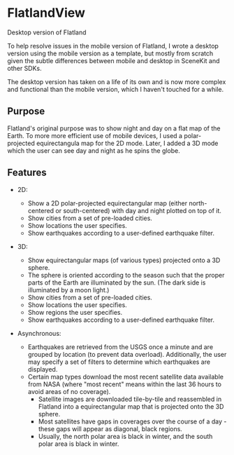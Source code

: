 # FlatlandView
Desktop version of Flatland

To help resolve issues in the mobile version of Flatland, I wrote a desktop version using the mobile version as a template, but mostly from scratch given the subtle differences between mobile and desktop in SceneKit and other SDKs.

The desktop version has taken on a life of its own and is now more complex and functional than the mobile version, which I haven't touched for a while. 

## Purpose

Flatland's original purpose was to show night and day on a flat map of the Earth. To more more efficient use of mobile devices, I used a polar-projected equirectangula map for the 2D mode.
Later, I added a 3D mode which the user can see day and night as he spins the globe.

## Features

* 2D: 
  * Show a 2D polar-projected equirectangular map (either north-centered or south-centered) with day and night plotted on top of it.
  * Show cities from a set of pre-loaded cities.
  * Show locations the user specifies.
  * Show earthquakes according to a user-defined earthquake filter.
  
* 3D:
  * Show equirectangular maps (of various types) projected onto a 3D sphere.
  * The sphere is oriented according to the season such that the proper parts of the Earth are illuminated by the sun. (The dark side is illuminated by a moon light.)
  * Show cities from a set of pre-loaded cities.
  * Show locations the user specifies.
  * Show regions the user specifies.
  * Show earthquakes according to a user-defined earthquake filter.
  
* Asynchronous:
  * Earthquakes are retrieved from the USGS once a minute and are grouped by location (to prevent data overload). Additionally, the user may specify a set of filters to determine which earthquakes are displayed.
  * Certain map types download the most recent satellite data available from NASA (where "most recent" means within the last 36 hours to avoid areas of no coverage).
    * Satellite images are downloaded tile-by-tile and reassembled in Flatland into a equirectangular map that is projected onto the 3D sphere.
    * Most satellites have gaps in coverages over the course of a day - these gaps will appear as diagonal, black regions.
    * Usually, the north polar area is black in winter, and the south polar area is black in winter.

